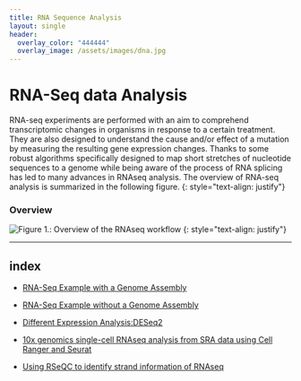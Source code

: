 ```yaml
---
title: RNA Sequence Analysis
layout: single
header:
  overlay_color: "444444"
  overlay_image: /assets/images/dna.jpg
---
```


# RNA-Seq data Analysis

RNA-seq experiments are performed with an aim to comprehend transcriptomic changes in organisms in response to a certain treatment. They are also designed to understand the cause and/or effect of a mutation by measuring the resulting gene expression changes. Thanks to some robust algorithms specifically designed to map short stretches of nucleotide sequences to a genome while being aware of the process of RNA splicing has led to many advances in RNAseq analysis. The overview of RNA-seq analysis is summarized in the following figure.
{: style="text-align: justify"}


### Overview ###
![**Figure 1.**: Overview of the RNAseq workflow](Assets/RNAseq_1.png)
{: style="text-align: justify"}

---
## index

* [RNA-Seq Example with a Genome Assembly](RNAseq-using-a-genome.md)

* [RNA-Seq Example without a Genome Assembly](RNAseq-without-a-genome.md)

* [Different Expression Analysis:DESeq2](Differential-Expression-Analysis.md)

* [10x genomics single-cell RNAseq analysis from SRA data using Cell Ranger and Seurat](../Single_Cell_RNAseq/Chromium_Cell_Ranger.md)

* [Using RSeQC to identify strand information of RNAseq](../Identify_Strandedness_Information.md)
